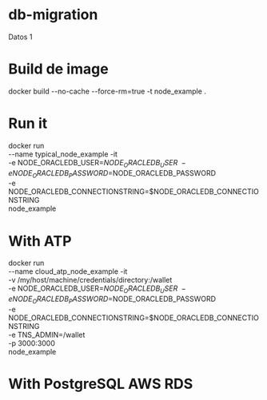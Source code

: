# db-migration
Datos 1 

# Build de image 
docker build --no-cache --force-rm=true -t node_example .

# Run it 

docker run \
--name typical_node_example -it \
-e NODE_ORACLEDB_USER=$NODE_ORACLEDB_USER \
-e NODE_ORACLEDB_PASSWORD=$NODE_ORACLEDB_PASSWORD \
-e NODE_ORACLEDB_CONNECTIONSTRING=$NODE_ORACLEDB_CONNECTIONSTRING \
node_example

# With ATP 

docker run \
--name cloud_atp_node_example -it \
-v /my/host/machine/credentials/directory:/wallet \
-e NODE_ORACLEDB_USER=$NODE_ORACLEDB_USER \
-e NODE_ORACLEDB_PASSWORD=$NODE_ORACLEDB_PASSWORD \
-e NODE_ORACLEDB_CONNECTIONSTRING=$NODE_ORACLEDB_CONNECTIONSTRING \
-e TNS_ADMIN=/wallet \
-p 3000:3000 \
node_example

# With PostgreSQL AWS RDS